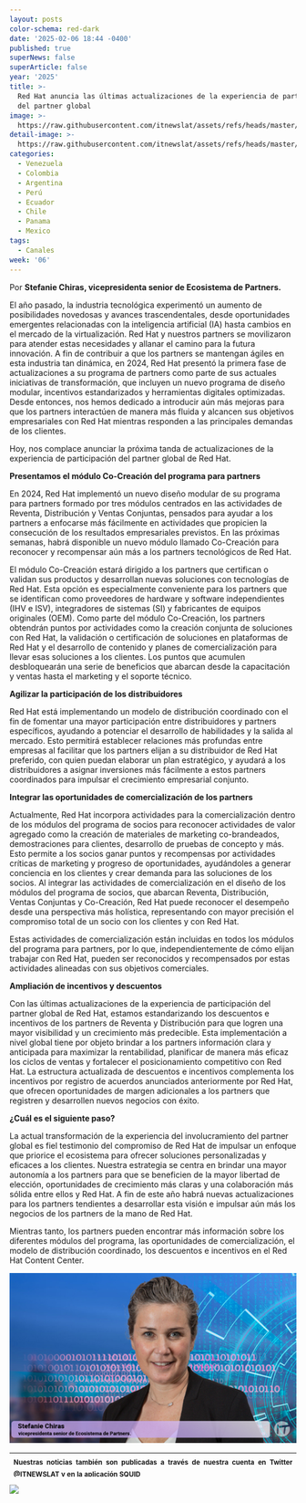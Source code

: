 ```yaml
---
layout: posts
color-schema: red-dark
date: '2025-02-06 18:44 -0400'
published: true
superNews: false
superArticle: false
year: '2025'
title: >-
  Red Hat anuncia las últimas actualizaciones de la experiencia de participación
  del partner global
image: >-
  https://raw.githubusercontent.com/itnewslat/assets/refs/heads/master/img/540x320/Stefanie-Chiras-p.jpg
detail-image: >-
  https://raw.githubusercontent.com/itnewslat/assets/refs/heads/master/img/1024x680/Stefanie-Chiras-g.jpg
categories:
  - Venezuela
  - Colombia
  - Argentina
  - Perú
  - Ecuador
  - Chile
  - Panama
  - Mexico
tags:
  - Canales
week: '06'
---
```

Por **Stefanie Chiras, vicepresidenta senior de Ecosistema de Partners.**
 
El año pasado, la industria tecnológica experimentó un aumento de posibilidades novedosas y avances trascendentales, desde oportunidades emergentes relacionadas con la inteligencia artificial (IA) hasta cambios en el mercado de la virtualización. Red Hat y nuestros partners se movilizaron para atender estas necesidades y allanar el camino para la futura innovación. A fin de contribuir a que los partners se mantengan ágiles en esta industria tan dinámica, en 2024, Red Hat presentó la primera fase de actualizaciones a su programa de partners como parte de sus actuales iniciativas de transformación, que incluyen un nuevo programa de diseño modular, incentivos estandarizados y herramientas digitales optimizadas. Desde entonces, nos hemos dedicado a introducir aún más mejoras para que los partners interactúen de manera más fluida y alcancen sus objetivos empresariales con Red Hat mientras responden a las principales demandas de los clientes.
 
Hoy, nos complace anunciar la próxima tanda de actualizaciones de la experiencia de participación del partner global de Red Hat.
 
**Presentamos el módulo Co-Creación del programa para partners**
 
En 2024, Red Hat implementó un nuevo diseño modular de su programa para partners formado por tres módulos centrados en las actividades de Reventa, Distribución y Ventas Conjuntas, pensados para ayudar a los partners a enfocarse más fácilmente en actividades que propicien la consecución de los resultados empresariales previstos. En las próximas semanas, habrá disponible un nuevo módulo llamado Co-Creación para reconocer y recompensar aún más a los partners tecnológicos de Red Hat.
 
El módulo Co-Creación estará dirigido a los partners que certifican o validan sus productos y desarrollan nuevas soluciones con tecnologías de Red Hat. Esta opción es especialmente conveniente para los partners que se identifican como proveedores de hardware y software independientes (IHV e ISV), integradores de sistemas (SI) y fabricantes de equipos originales (OEM). Como parte del módulo Co-Creación, los partners obtendrán puntos por actividades como la creación conjunta de soluciones con Red Hat, la validación o certificación de soluciones en plataformas de Red Hat y el desarrollo de contenido y planes de comercialización para llevar esas soluciones a los clientes. Los puntos que acumulen desbloquearán una serie de beneficios que abarcan desde la capacitación y ventas hasta el marketing y el soporte técnico.
 
**Agilizar la participación de los distribuidores**
 
Red Hat está implementando un modelo de distribución coordinado con el fin de fomentar una mayor participación entre distribuidores y partners específicos, ayudando a potenciar el desarrollo de habilidades y la salida al mercado. Esto permitirá establecer relaciones más profundas entre empresas al facilitar que los partners elijan a su distribuidor de Red Hat preferido, con quien puedan elaborar un plan estratégico, y ayudará a los distribuidores a asignar inversiones más fácilmente a estos partners coordinados para impulsar el crecimiento empresarial conjunto.
 
**Integrar las oportunidades de comercialización de los partners**
 
Actualmente, Red Hat incorpora actividades para la comercialización dentro de los módulos del programa de socios para reconocer actividades de valor agregado como la creación de materiales de marketing co-brandeados, demostraciones para clientes, desarrollo de pruebas de concepto y más. Esto permite a los socios ganar puntos y recompensas por actividades críticas de marketing y progreso de oportunidades, ayudándoles a generar conciencia en los clientes y crear demanda para las soluciones de los socios. Al integrar las actividades de comercialización en el diseño de los módulos del programa de socios, que abarcan Reventa, Distribución, Ventas Conjuntas y Co-Creación, Red Hat puede reconocer el desempeño desde una perspectiva más holística, representando con mayor precisión el compromiso total de un socio con los clientes y con Red Hat.
 
Estas actividades de comercialización están incluidas en todos los módulos del programa para partners, por lo que, independientemente de cómo elijan trabajar con Red Hat, pueden ser reconocidos y recompensados por estas actividades alineadas con sus objetivos comerciales.
 
**Ampliación de incentivos y descuentos**
 
Con las últimas actualizaciones de la experiencia de participación del partner global de Red Hat, estamos estandarizando los descuentos e incentivos de los partners de Reventa y Distribución para que logren una mayor visibilidad y un crecimiento más predecible. Esta implementación a nivel global tiene por objeto brindar a los partners información clara y anticipada para maximizar la rentabilidad, planificar de manera más eficaz los ciclos de ventas y fortalecer el posicionamiento competitivo con Red Hat. La estructura actualizada de descuentos e incentivos complementa los incentivos por registro de acuerdos anunciados anteriormente por Red Hat, que ofrecen oportunidades de margen adicionales a los partners que registren y desarrollen nuevos negocios con éxito.
 
**¿Cuál es el siguiente paso?**
 
La actual transformación de la experiencia del involucramiento del partner global es fiel testimonio del compromiso de Red Hat de impulsar un enfoque que priorice el ecosistema para ofrecer soluciones personalizadas y eficaces a los clientes. Nuestra estrategia se centra en brindar una mayor autonomía a los partners para que se beneficien de la mayor libertad de elección, oportunidades de crecimiento más claras y una colaboración más sólida entre ellos y Red Hat. A fin de este año habrá nuevas actualizaciones para los partners tendientes a desarrollar esta visión e impulsar aún más los negocios de los partners de la mano de Red Hat.
 
Mientras tanto, los partners pueden encontrar más información sobre los diferentes módulos del programa, las oportunidades de comercialización, el modelo de distribución coordinado, los descuentos e incentivos en el Red Hat Content Center.

![](https://raw.githubusercontent.com/itnewslat/assets/refs/heads/master/img/540x320/Stefanie-Chiras-p.jpg)

<table style="height: 42px;" width="569">
<tbody>
<tr>
<td style="text-align: justify;"><sub><strong>Nuestras noticias también son publicadas a través de nuestra cuenta en Twitter <a href="https://twitter.com/itnewslat?lang=es">@ITNEWSLAT</a> y en la aplicación <a href="https://squidapp.co/en/">SQUID</a></strong></sub></td>
</tr>
</tbody>
</table>

<img src="https://tracker.metricool.com/c3po.jpg?hash=56f88a41e39ab42c063cc51676587a04"/>